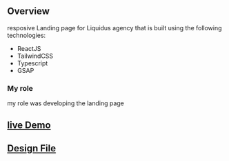 ## Overview

resposive Landing page for Liquidus agency that is built using the following technologies:

- ReactJS
- TailwindCSS
- Typescript
- GSAP

### My role
my role was developing the landing page

## [live Demo](https://bucolic-piroshki-83ad0e.netlify.app/)
## [Design File](https://alzeqri1997.github.io/liquidus-react-typescript-tailwindcss/)
